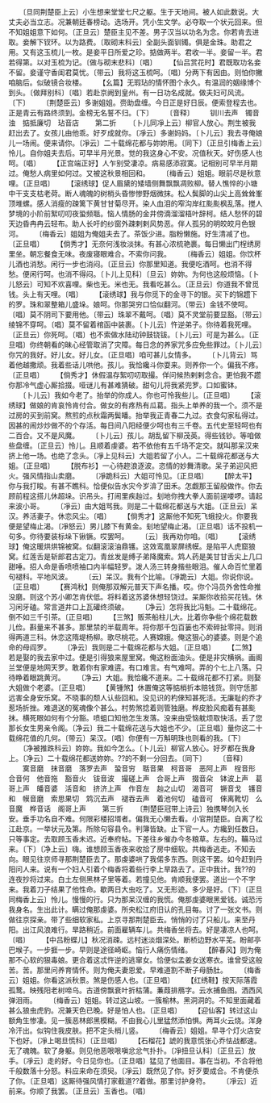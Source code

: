 <!-- { "loadSidebar": true } -->
　　〔旦同荆楚臣上云〕小生想来堂堂七尺之躯。生于天地间。被人如此数说。大丈夫必当立志。况兼朝廷春榜动。选场开。凭小生文学。必夺取一个状元回来。但不知姐姐意下如何。〔正旦云〕楚臣主见不差。男子汉当以功名为念。你若肯去进取。妾解下钗环。以为路费。〔取砌末科云〕全副头面钏镯。俱是金珠。助君之用。又有这玉梳儿一枚。是妾平日所爱之珍。掂做两半。君收一半。妾留一半。君若得第。以对玉梳为记。〔做与砌末悲科〕〔唱〕
　　【仙吕赏花时】君既取功名妾不留。妾谨守香闺君莫忧。〔带云〕我将这玉梳呵。〔唱〕分两下有因由。则怕你撇咱脑后。似破镜合妆楼。
　　【幺篇】无瑕玷的情怀图个永久。有温润的姻缘博个到头。〔做拜别科〕〔唱〕若赴京阙到皇州。有一日功名成就。做夫妇可风流。〔下〕
　　〔荆楚臣云〕多谢姐姐。赍助盘缠。今日正是好日辰。便索登程去也。正是青云有路终须到。金榜无名誓不归。〔下〕
　　〔音释〕
　　钏川去声　镯音浊　掂抵廉切　玷音店
　　第二折
　　〔卜儿同凈上云〕柳官人放心。荆生被我赶出去了。女孩儿由他乖。好歹成就你。〔凈云〕多谢妈妈。〔卜儿云〕我去寻俺娘儿一场闹。便来请你。〔凈云〕二十载绵花都与妳妳用。〔同下〕〔正旦引梅香上云〕怜儿。自你姐夫去后。可早半月光景。觉的我这身心不安。况值秋天。好伤感人也呵。〔唱〕
　　【正宫端正好】人乍别受凄凉。病易感添寂寞。记相别可早半月期过。俺愁人病里如何过。又被这秋景相回和。
　　〔梅香云〕姐姐。眼前尽是秋意哩。〔正旦唱〕
　　【滚绣球】促人眉黛的矮墙侧舞飘飘凋败柳。替人憔悴的小塘中干支支枯老荷。断人魂魄的树梢头昏惨惨野烟微抹。松人鬓脚的山尖上高耸耸峯顶堆螺。感人消瘦的疎篱下黄甘甘菊尽开。染人血泪的窄沟岸红颩颩枫乱落。搅人梦境的小阶前絮叨叨夜蛩频聒。恼人情肠的金井傍滴溜溜梧叶辞柯。结人愁怀的碧天边昏冉冉云轻布。助人长吁的纱窗外疎剌剌风势恶。伴人孤另的明皎皎月色银河。
　　〔梅香云〕姐姐为俺姐夫去了。茶饭少进。脂粉懒施。好生清减了也。〔正旦唱〕
　　【倘秀才】无奈何浅妆淡抹。有甚心浓梳艳裹。每日懒出门桯绣房里坐。朝忘餐食无味。夜废寝眼难合。不索你问我。
　　〔梅香云〕姐姐。你饮杯儿酒也消愁。闲行一步也消闷。〔正旦云〕你那里知道。我便吃酒呵。也消不得愁。便闲行呵。也消不得闷。〔卜儿上见科〕〔旦云〕妳妳。为何也这般烦恼。〔卜儿怒云〕可知不欢喜哩。柴也无。米也无。我看吃甚么。〔正旦云〕你道我不曾觅钱。头上有天哩。〔唱〕
　　【滚绣球】我与你觅下的金寻下的银。买下的锦趱下的罗。珠和翠整箱儿盛垛。娘呵。你那哭穷口恰似翻河。〔带云〕金钱不使呵。〔唱〕莫不阴司下要用他。〔带云〕珠翠不戴呵。〔唱〕莫不灵堂前要显豁。〔带云〕绫锦不穿呵。〔唱〕莫不留着棺函中装裹。〔卜儿云〕忤逆弟子。你待着我死哩。〔正旦云〕你死呵。〔唱〕也不索做水陆动钟鼓铙钹。〔卜儿云〕可是为甚么。〔正旦唱〕你终朝看的昧心经管取消了灾障。每日念的养家咒多应免些罪过。〔卜儿云〕你咒的我好。好儿女。好儿女。〔正旦唱〕咱可甚儿女情多。
　　〔卜儿背云〕骂着他越撒顽。我着些话儿哄他。孩儿。我恰纔斗你耍来。则养你一个。偏我不疼。〔正旦唱〕
　　【倘秀才】休假温存絮叨叨取撮。佯问候热剌剌念合。更怕我不趱你那冷气虚心厮拾掇。哑谜儿有甚难猜破。甜句儿将我紧兜罗。口如蜜钵。
　　〔卜儿云〕我如今老了。抬举的你成人。你也可怜我些儿。〔正旦唱〕
　　【滚绣球】做娘的肯哀怜肯付合。做女的有疼热有瓜葛。指头上单养的我一个。须不是过房的买到前窝。熬煎的点秋霜两鬓皤。抬举我正青春二九过。衣食勾家私得过。因甚的闹炒炒做不的个存活。每日间八阳经便少呵也有三千卷。五代史至轻呵也有二百合。又不是风魔。
　　〔卜儿云〕孩儿。胡乱留下柳茂英。得些钱钞。等咱做些盘缠。〔正旦云〕怜儿。且顺着虔婆。若不依他有五千场不定交。就叫那呆汉来挤上他一场。也绝了念头。〔凈上见科云〕大姐若留了小人。二十载绵花都送与大姐。〔正旦唱〕
　　【脱布衫】一心待趂浪逐波。恣情的妙舞清歌。呆子弟迎风把火。强风情指山卖磨。
　　〔凈跪科云〕大姐可怜见。〔正旦唱〕
　　【醉太平】你与我打睃。有甚不瞧科。恰便似告水灾今岁渰了田禾。怎觑那王留般做作。你去顾前程这搭儿休超垛。识吊头。打闹里疾赸过。刬地你拽大拳人面前逞喽啰。请起来波小哥。
　　〔凈云〕由大姐骂我。则是二十载绵花都送与大姐。〔正旦云〕呆汉。养活妻子。休恋风尘。〔唱〕
　　【倘秀才】这厮他不知死飞蛾投火。你要我便是望梅止渴。〔凈怒云〕男儿膝下有黄金。刬地望梅止渴。〔正旦唱〕话不投机一句多。你待要装标垛下锹镢。哎罢呵。
　　〔云〕我再劝你咱。〔唱〕
　　【滚绣球】俺这暖烘烘锦被窝。似翻滚滚油鼎镬。这效鸾凰翠屏绣幙。是陷平人虎窟狼窝。红莲舌是斩郎君古定刀。青丝发是缚子弟降魔索。鸩人药是美甘甘舌尖上几口甜唾。招人命是香喷喷袖口内半幅轻罗。泼人汤三转身揩些眼泪。催人命百忙里着句褪科。平地风波。
　　〔云〕呆汉。我有个比喻。〔凈跪云〕大姐。你说你说。〔正旦唱〕
　　【赛鸿秋】则俺那双解元普天下声名播。哎。你个冯员外舍性命推没磨。则这个苏小卿怎肯伏低。将料着这苏婆休想轻饶过。呆厮你收拾买花钱。休习闲牙磕。常言道井口上瓦礶终须破。
　　〔净云〕怎将我比冯魁。二十载绵花。倒不如三千引茶。〔正旦唱〕
　　【三煞】贩茶船柱儿大。比着你争些个绵花载数儿俭。斟量来不甚多。那里禁的半载周年。将你那千包百篓也不索碎扯零挦。则消得两道三科。休恋这隋堤杨柳。歌尽桃花。人赛嫦娥。俺这狠心的婆婆。则是个追命的母阎罗。
　　〔净云〕我则是二十载绵花都与大姐。〔正旦唱〕
　　【二煞】若是娶的我去家中过。便是引得狼来屋里窝。俺这粉面油头。便是非灾横祸。画阁兰堂便是地网天罗。敢着你有家难逩。有口难言。有气难呵。弄的个七上八落。只待睁着眼跳黄河。
　　〔净云〕大姐。我恰纔不道来。二十载绵花都不打紧。则娶大姐做个老婆。〔正旦唱〕
　　【黄锺煞】休置俺这等掂梢折本赔钱货。则守恁那远害全身安乐窝。不晓事的颓人认些回和。没见识的杓倈知甚死活。无廉耻的乔才惹场折挫。难退送的冤魂像个甚么。村势煞捻着则管独磨。桦皮脸风痴着有甚颩抹。横死眼如何有个分豁。喷蛆口知他怎生发落。没来由受恼躭烦取快活。丢了您那长女生男亲令阁。〔净云〕我二十载绵花送与大姐也不少。〔正旦唱〕量你这二十载绵花值的几何。〔带云〕呆汉。〔唱〕你便有一万斛明珠也则看的我。〔下〕
　　〔净被推跌科云〕妳妳。我如今怎么。〔卜儿云〕柳官人放心。好歹都在我身上。〔净云〕二十载绵花都送妳妳。??的不剩一分回去。〔同下〕
　　〔音释〕
　　寞音磨　抹音磨　落罗去声　蛩音穷　聒音果　柯音哥　恶阿上声　桯音形　合音何　他音拖　豁音火　钹音波　撮磋上声　合哥上声　掇音朵　钵波上声　葛哥上声　皤音婆　活音和　挤济上声　作音左　赸之山切　渴音可　镢音戈　镬音和　幙音磨　索思果切　鸩沉去声　褪吞去声　着池何切　磕音可　倈离靴切　么音魔　桦音话　阁哥上声
　　第三折
　　〔荆楚臣冠带上诗云〕独携琴剑入长安。垂手功名自不难。何限彩楼招壻者。偏我无心懒去看。小官荆楚臣。自离了松江赴京。一举状元及第。所除句容县令。判簿皆缺。止下官一人。方纔到任数日。只等事定。去取顾玉香未迟。近奉府帖。下差往乡催办今冬粮草。左右的。鞴马过来。〔下〕〔净上云〕嗨。谁想顾玉香夜来收拾了房中细软。共梅香逃走。不知去向。眼见往京师寻那荆楚臣去了。那虔婆哄了我偌多东西。则这干罢。如今赶到丹阳问人来。说有一个妇人引着个梅香将着些行李上旱路去了。正中我计。我??的连夜抄将过来。白土左侧黑林子里等着。若撞见他。肯顺我便罢。道出一个不字来。我着刀子结果了他性命。歇两日大虫吃了。又无形迹。多少是好。〔下〕〔正旦同梅香上云〕怜儿。慢慢的行。只为那呆汉缠的我慌。俺那虔婆眼黑爱钱。诚恐污我身名。生出此计。瞒过俺那虔婆。所央松江府旧认的孔目每。讨了一张文书。则做往京探亲。带了些细软家私。上京寻那荆楚臣去。悄悄的讨了只船儿。来至丹阳。出江风浪难行。旱路稍近。前面雇辆车儿。共梅香坐将去。好是凄凉人也呵。〔唱〕
　　【中吕粉蝶儿】秋况消疎。远村迷淡烟深处。断桥边野水平芜。盼邮亭巴堠子。一步捱一步。早则是途径崎岖。恼行人痛伤情绪。
　　【醉春风】则为俺那不心软的狠毒娘。更合着这忒忤逆的逃窜女。恰便似孟姜女送寒衣。谁曾受这般苦。苦。那里问养育情怀。则为俺夫妻恩爱。早难道割不断子母肠肚。
　　〔梅香云〕姐姐。你看这派秋景。煞是伤感人也。〔正旦唱〕
　　【红绣鞋】按天际落霞孤鹜。映残阳老树啼乌。古道傍飘衰叶折枯蒲。蒹葭排鴈字。云水捕鱼图。洒西风弹泪雨。
　　〔梅香云〕姐姐。转过这山坡。一簇榆林。黑洞洞的。不知里面藏着甚么狼虫虎豹。况兼天色已晚。好是怕人也。〔正旦唱〕
　　【迎仙客】转过这山额角生惨凄。见一簇恶林郎黑模糊。不由我心儿里猛然添怕惧。两耳火云烧。浑身冷汗出。似钩住我皮肤。把不定头梢儿竖。
　　〔梅香云〕姐姐。早寻个灯火店安下也好。〔凈上喝旦慌科〕〔正旦唱〕
　　【石榴花】諕的我意慌张心乔怯战都速。无了魂魄。软了身躯。则见他恶哏哏嗔忿忿气扑扑。〔凈扭旦认科〕〔正旦云〕放手。〔凈云〕走的好。今日见你也。〔正旦唱〕猛见了他面目。事在当初。不合将他千般数落十分怒。料应来命在须臾。〔凈云〕既然见了你。好歹要成合。不肯便杀了你。〔正旦唱〕这厮待强风情打家截道??着做。那里讨护身符。
　　〔凈云〕近前来。你顺了我罢。〔正旦云〕玉香也。〔唱〕

